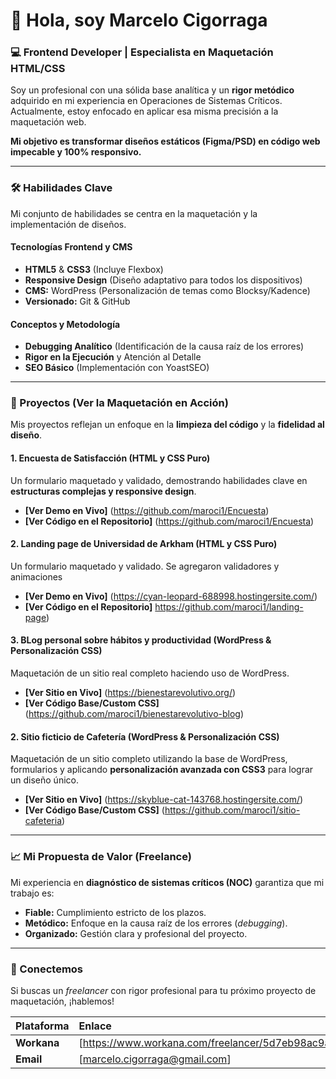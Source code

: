 # 👋 Hola, soy Marcelo Cigorraga

### 💻 Frontend Developer | Especialista en Maquetación HTML/CSS

Soy un profesional con una sólida base analítica y un **rigor metódico** adquirido en mi experiencia en Operaciones de Sistemas Críticos. Actualmente, estoy enfocado en aplicar esa misma precisión a la maquetación web.

**Mi objetivo es transformar diseños estáticos (Figma/PSD) en código web impecable y 100% responsivo.**

---

### 🛠️ Habilidades Clave

Mi conjunto de habilidades se centra en la maquetación y la implementación de diseños.

#### Tecnologías Frontend y CMS
- **HTML5** & **CSS3** (Incluye Flexbox)
- **Responsive Design** (Diseño adaptativo para todos los dispositivos)
- **CMS:** WordPress (Personalización de temas como Blocksy/Kadence)
- **Versionado:** Git & GitHub

#### Conceptos y Metodología
- **Debugging Analítico** (Identificación de la causa raíz de los errores)
- **Rigor en la Ejecución** y Atención al Detalle
- **SEO Básico** (Implementación con YoastSEO)

---

### 🚀 Proyectos (Ver la Maquetación en Acción)

Mis proyectos reflejan un enfoque en la **limpieza del código** y la **fidelidad al diseño**.

#### 1. Encuesta de Satisfacción (HTML y CSS Puro)
Un formulario maquetado y validado, demostrando habilidades clave en **estructuras complejas y responsive design**.
* **[Ver Demo en Vivo]** (https://github.com/maroci1/Encuesta)
* **[Ver Código en el Repositorio]** (https://github.com/maroci1/Encuesta)

#### 2. Landing page de Universidad de Arkham (HTML y CSS Puro)
Un formulario maquetado y validado. Se agregaron validadores y animaciones  
* **[Ver Demo en Vivo]** (https://cyan-leopard-688998.hostingersite.com/)
* **[Ver Código en el Repositorio]** https://github.com/maroci1/landing-page)

#### 3. BLog personal sobre hábitos y productividad (WordPress & Personalización CSS)
Maquetación de un sitio real completo haciendo uso de WordPress.
* **[Ver Sitio en Vivo]** (https://bienestarevolutivo.org/)
* **[Ver Código Base/Custom CSS]** (https://github.com/maroci1/bienestarevolutivo-blog)

#### 2. Sitio ficticio de Cafetería (WordPress & Personalización CSS)
Maquetación de un sitio completo utilizando la base de WordPress, formularios y aplicando **personalización avanzada con CSS3** para lograr un diseño único.
* **[Ver Sitio en Vivo]** (https://skyblue-cat-143768.hostingersite.com/)
* **[Ver Código Base/Custom CSS]** (https://github.com/maroci1/sitio-cafeteria)

---

### 📈 Mi Propuesta de Valor (Freelance)

Mi experiencia en **diagnóstico de sistemas críticos (NOC)** garantiza que mi trabajo es:
* **Fiable:** Cumplimiento estricto de los plazos.
* **Metódico:** Enfoque en la causa raíz de los errores (*debugging*).
* **Organizado:** Gestión clara y profesional del proyecto.

---

### 📧 Conectemos

Si buscas un *freelancer* con rigor profesional para tu próximo proyecto de maquetación, ¡hablemos!

| Plataforma | Enlace |
| :--- | :--- |
| **Workana** | [https://www.workana.com/freelancer/5d7eb98ac9aff7dca0840561fa36b7cf] |
| **Email** | [marcelo.cigorraga@gmail.com] |

<!---
maroci1/maroci1 is a ✨ special ✨ repository because its `README.md` (this file) appears on your GitHub profile.
You can click the Preview link to take a look at your changes.
--->
